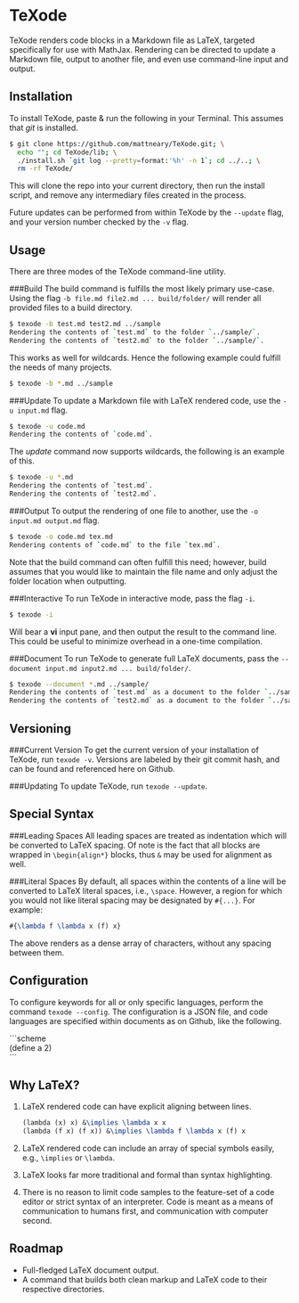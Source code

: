 TeXode
======
TeXode renders code blocks in a Markdown file as LaTeX, targeted specifically for use with MathJax. Rendering can be directed to update a Markdown file, output to another file, and even use command-line input and output.

Installation
------------
To install TeXode, paste & run the following in your Terminal. This assumes that *git* is installed.

```sh
$ git clone https://github.com/mattneary/TeXode.git; \
  echo ""; cd TeXode/lib; \
  ./install.sh `git log --pretty=format:'%h' -n 1`; cd ../..; \
  rm -rf TeXode/
```

This will clone the repo into your current directory, then run the install script, and remove any intermediary files created in the process.

Future updates can be performed from within TeXode by the `--update` flag, and your version number checked by the `-v` flag.

Usage
-----
There are three modes of the TeXode command-line utility.

###Build
The build command is fulfills the most likely primary use-case. Using the flag `-b file.md file2.md ... build/folder/` will render all provided files to a build directory.

```sh
$ texode -b test.md test2.md ../sample
Rendering the contents of `test.md` to the folder `../sample/`.
Rendering the contents of `test2.md` to the folder `../sample/`.
```

This works as well for wildcards. Hence the following example could fulfill the needs of many projects.

```sh
$ texode -b *.md ../sample
```

###Update
To update a Markdown file with LaTeX rendered code, use the `-u input.md` flag.

```sh
$ texode -u code.md
Rendering the contents of `code.md`.
```

The *update* command now supports wildcards, the following is an example of this.

```sh
$ texode -u *.md
Rendering the contents of `test.md`.
Rendering the contents of `test2.md`.
```

###Output
To output the rendering of one file to another, use the `-o input.md output.md` flag.

```sh
$ texode -o code.md tex.md
Rendering contents of `code.md` to the file `tex.md`.
```

Note that the build command can often fulfill this need; however, build assumes that you would like to maintain the file name and only adjust the folder location when outputting.

###Interactive
To run TeXode in interactive mode, pass the flag `-i`.

```sh
$ texode -i
```

Will bear a __vi__ input pane, and then output the result to the command line. This could be useful to minimize overhead in a one-time compilation.

###Document
To run TeXode to generate full LaTeX documents, pass the `--document input.md input2.md ... build/folder/`.

```sh
$ texode --document *.md ../sample/
Rendering the contents of `test.md` as a document to the folder `../sample/`.
Rendering the contents of `test2.md` as a document to the folder `../sample/`.
```

Versioning
----------
###Current Version
To get the current version of your installation of TeXode, run `texode -v`. Versions are labeled by their git commit hash, and can be found and referenced here on Github.

###Updating
To update TeXode, run `texode --update`.

Special Syntax
--------------
###Leading Spaces
All leading spaces are treated as indentation which will be converted to LaTeX spacing. Of note is the fact that all blocks are wrapped in `\begin{align*}` blocks, thus `&` may be used for alignment as well.

###Literal Spaces
By default, all spaces within the contents of a line will be converted to LaTeX literal spaces, i.e., `\space`. However, a region for which you would not like literal spacing may be designated by `#{...}`. For example:

```latex
#{\lambda f \lambda x (f) x}
```

The above renders as a dense array of characters, without any spacing between them.

Configuration
-------------
To configure keywords for all or only specific languages, perform the command `texode --config`. The configuration is a JSON file, and code languages are specified within documents as on Github, like the following.

<div>```scheme<br>
(define a 2)<br>
```</div>

Why LaTeX?
----------
1. LaTeX rendered code can have explicit aligning between lines.

	```latex
	(lambda (x) x) &\implies \lambda x x
	(lambda (f x) (f x)) &\implies \lambda f \lambda x (f) x
	```

2. LaTeX rendered code can include an array of special symbols easily, e.g., `\implies` or `\lambda`.
3. LaTeX looks far more traditional and formal than syntax highlighting.
4. There is no reason to limit code samples to the feature-set of a code editor or strict syntax of an interpreter. Code is meant as a means of communication to humans first, and communication with computer second.

Roadmap
-------
- Full-fledged LaTeX document output.
- A command that builds both clean markup and LaTeX code to their respective directories.